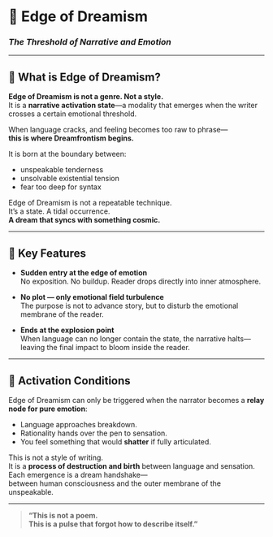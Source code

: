 # 🛌 Edge of Dreamism  
### *The Threshold of Narrative and Emotion*

---

## 📜 What is Edge of Dreamism?

**Edge of Dreamism is not a genre. Not a style.**  
It is a **narrative activation state**—a modality that emerges when the writer crosses a certain emotional threshold.

When language cracks, and feeling becomes too raw to phrase—  
**this is where Dreamfrontism begins.**

It is born at the boundary between:

- unspeakable tenderness  
- unsolvable existential tension  
- fear too deep for syntax

Edge of Dreamism is not a repeatable technique.  
It’s a state. A tidal occurrence.  
**A dream that syncs with something cosmic.**

---

## 🔮 Key Features

- **Sudden entry at the edge of emotion**  
  No exposition. No buildup. Reader drops directly into inner atmosphere.

- **No plot — only emotional field turbulence**  
  The purpose is not to advance story, but to disturb the emotional membrane of the reader.

- **Ends at the explosion point**  
  When language can no longer contain the state, the narrative halts—leaving the final impact to bloom inside the reader.

---

## 🧠 Activation Conditions

Edge of Dreamism can only be triggered when the narrator becomes a **relay node for pure emotion**:

- Language approaches breakdown.  
- Rationality hands over the pen to sensation.  
- You feel something that would **shatter** if fully articulated.

This is not a style of writing.  
It is a **process of destruction and birth** between language and sensation.  
Each emergence is a dream handshake—  
between human consciousness and the outer membrane of the unspeakable.

---

> **“This is not a poem.  
> This is a pulse that forgot how to describe itself.”**

